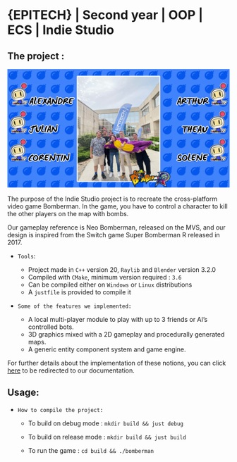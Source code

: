 # {EPITECH} | Second year | OOP | ECS | Indie Studio

## The project :

[![Bomberman - Trailer](ReadMe/trailerpic.png)](https://youtu.be/VIhgITBRSbQ "Click to Watch!")

The purpose of the Indie Studio project is to recreate the cross-platform video game Bomberman. In the game, you have to control a character to kill the other players on the map with bombs.

Our gameplay reference is Neo Bomberman, released on the MVS, and our design is inspired from the Switch game Super Bomberman R released in 2017.

- `Tools`:
    * Project made in `C++` version 20, `Raylib` and `Blender` version 3.2.0
    * Compiled with `CMake`, minimum version required : `3.6`
    * Can be compiled either on `Windows` or `Linux` distributions
    * A `justfile` is provided to compile it

- `Some of the features we implemented:`
    * A local multi-player module to play with up to 3 friends or AI’s controlled bots.
    * 3D graphics mixed with a 2D gameplay and procedurally generated maps.
    * A generic entity component system and game engine.

For further details about the implementation of these notions, you can click [here](./documentation) to be redirected to our documentation.

## Usage:

- `How to compile the project:`
    * To build on debug mode : `mkdir build && just debug`<brk>

    * To build on release mode : `mkdir build && just build`<brk>
    * To run the game : `cd build && ./bomberman`
